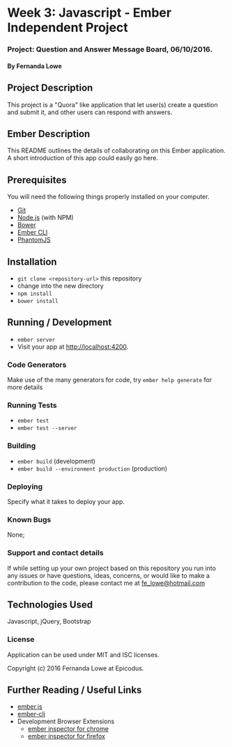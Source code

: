 # Week 3: Javascript - Ember Independent Project

### Project: Question and Answer Message Board, 06/10/2016.

#### By Fernanda Lowe

## Project Description

This project is a "Quora" like application that let user(s) create a question and submit it, and other users can respond with answers.

## Ember Description

This README outlines the details of collaborating on this Ember application.
A short introduction of this app could easily go here.

## Prerequisites

You will need the following things properly installed on your computer.

* [Git](http://git-scm.com/)
* [Node.js](http://nodejs.org/) (with NPM)
* [Bower](http://bower.io/)
* [Ember CLI](http://ember-cli.com/)
* [PhantomJS](http://phantomjs.org/)

## Installation

* `git clone <repository-url>` this repository
* change into the new directory
* `npm install`
* `bower install`

## Running / Development

* `ember server`
* Visit your app at [http://localhost:4200](http://localhost:4200).

### Code Generators

Make use of the many generators for code, try `ember help generate` for more details

### Running Tests

* `ember test`
* `ember test --server`

### Building

* `ember build` (development)
* `ember build --environment production` (production)

### Deploying

Specify what it takes to deploy your app.

### Known Bugs

None;

### Support and contact details

If while setting up your own project based on this repository you run into any issues or have questions, ideas, concerns, or would like to make a contribution to the code, please contact me at fe_lowe@hotmail.com

## Technologies Used

Javascript, jQuery, Bootstrap

### License

Application can be used under MIT and ISC licenses.

Copyright (c) 2016 Fernanda Lowe at Epicodus.

## Further Reading / Useful Links

* [ember.js](http://emberjs.com/)
* [ember-cli](http://ember-cli.com/)
* Development Browser Extensions
  * [ember inspector for chrome](https://chrome.google.com/webstore/detail/ember-inspector/bmdblncegkenkacieihfhpjfppoconhi)
  * [ember inspector for firefox](https://addons.mozilla.org/en-US/firefox/addon/ember-inspector/)
